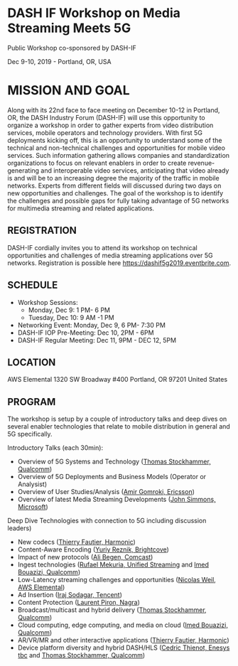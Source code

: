 

# DASH IF Workshop on Media Streaming Meets 5G

Public Workshop co-sponsored by DASH-IF

Dec 9-10, 2019 - Portland, OR, USA

# MISSION AND GOAL
Along with its 22nd face to face meeting on December 10-12 in Portland, OR, the DASH Industry Forum (DASH-IF) will use this opportunity to organize a workshop in order to gather experts from video distribution services, mobile operators and technology providers.
With first 5G deployments kicking off, this is an opportunity to understand some of the technical and non-technical challenges and opportunities for mobile video services. Such information gathering allows companies and standardization organizations to focus on relevant enablers in order to create revenue-generating and interoperable video services, anticipating that video already is and will be to an increasing degree the majority of the traffic in mobile networks. Experts from different fields will discussed during two days on new opportunities and challenges. 
The goal of the workshop is to identify the challenges and possible gaps for fully taking advantage of 5G networks for multimedia streaming and related applications.


## REGISTRATION
DASH-IF cordially invites you to attend its workshop on technical opportunities and challenges of media streaming applications over 5G networks. 
Registration is possible here https://dashif5g2019.eventbrite.com.
  
## SCHEDULE
* Workshop Sessions:
  * Monday, Dec 9: 1 PM- 6 PM       
  * Tuesday, Dec 10: 9 AM -1 PM
* Networking Event: Monday, Dec 9, 6 PM- 7:30 PM
* DASH-IF IOP Pre-Meeting: Dec 10, 2PM - 6PM
* DASH-IF Regular Meeting: Dec 11, 9PM - DEC 12, 5PM

## LOCATION
AWS Elemental
1320 SW Broadway #400
Portland, OR 97201
United States

## PROGRAM 
The workshop is setup by a couple of introductory talks and deep dives on several enabler technologies that relate to mobile distribution in general and 5G specifically.

Introductory Talks (each 30min):

* Overview of 5G Systems and Technology (<a href="https://www.linkedin.com/in/stockhammer/">Thomas Stockhammer, Qualcomm</a>)
* Overview of 5G Deployments and Business Models (Operator or Analysist)
* Overview of User Studies/Analysis (<a href="https://www.linkedin.com/in/amir-gomroki-b00608/">Amir Gomroki, Ericsson</a>)
* Overview of latest Media Streaming Developments (<a href="https://www.linkedin.com/in/johnsimmons2/">John Simmons, Microsoft</a>)

Deep Dive Technologies with connection to 5G including discussion leaders)

* New codecs (<a href="https://www.linkedin.com/in/thierry-fautier-4a696/">Thierry Fautier, Harmonic</a>)
* Content-Aware Encoding (<a href="http://reznik.org/">Yuriy Reznik, Brightcove</a>)
* Impact of new protocols (<a href="https://www.linkedin.com/in/acbegen/">Ali Begen, Comcast</a>)
* Ingest technologies (<a href="https://www.linkedin.com/in/rufael-mekuria-652b4828/">Rufael Mekuria, Unified Streaming</a> and <a href="https://www.linkedin.com/in/imedbouazizi/">Imed Bouazizi, Qualcomm</a>)
* Low-Latency streaming challenges and opportunities (<a href="https://www.linkedin.com/in/nicolasweil/">Nicolas Weil, AWS Elemental</a>)
* Ad Insertion (<a href="https://www.linkedin.com/in/iraj-sodagar/">Iraj Sodagar, Tencent</a>)
* Content Protection (<a href="https://www.linkedin.com/in/laurentpiron/">Laurent Piron, Nagra</a>)
* Broadcast/multicast and hybrid delivery (<a href="https://www.linkedin.com/in/stockhammer/">Thomas Stockhammer, Qualcomm</a>)
* Cloud computing, edge computing, and media on cloud (<a href="https://www.linkedin.com/in/imedbouazizi/">Imed Bouazizi, Qualcomm</a>)
* AR/VR/MR and other interactive applications (<a href="https://www.linkedin.com/in/thierry-fautier-4a696/">Thierry Fautier, Harmonic</a>)
* Device platform diversity and hybrid DASH/HLS (<a href="https://www.linkedin.com/in/c%C3%A9dric-thienot-a632226">Cedric Thienot, Enesys tbc</a> and <a href="https://www.linkedin.com/in/stockhammer/">Thomas Stockhammer, Qualcomm</a>)
